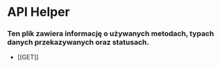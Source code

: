 # API Helper
### Ten plik zawiera informację o używanych metodach, typach danych przekazywanych oraz statusach.


* [[GET]]